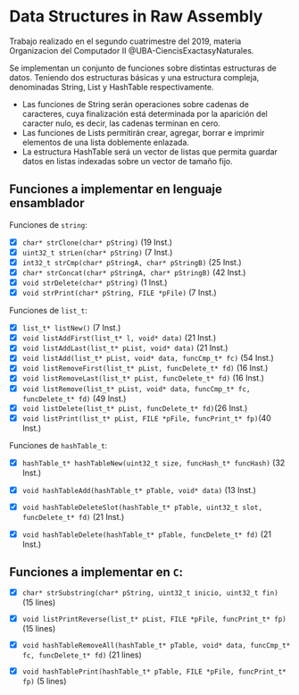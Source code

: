 # Data Structures in Raw Assembly

Trabajo realizado en el segundo cuatrimestre del 2019, materia Organizacion del Computador II @UBA-CiencisExactasyNaturales.

Se implementan un conjunto de funciones sobre distintas estructuras de datos. 
Teniendo dos estructuras básicas y una estructura compleja, denominadas String, List y
HashTable respectivamente.
- Las funciones de String serán operaciones sobre cadenas de caracteres, cuya finalización está determinada por la aparición del caracter nulo, es decir, las cadenas terminan en cero. 
- Las funciones de Lists
permitirán crear, agregar, borrar e imprimir elementos de una lista doblemente enlazada. 
- La estructura
HashTable será un vector de listas que permita guardar datos en listas indexadas sobre un vector de
tamaño fijo.

## Funciones a implementar en lenguaje ensamblador

Funciones de `string`:
- [X] `char* strClone(char* pString)` (19 Inst.)
- [X] `uint32_t strLen(char* pString)` (7 Inst.)
- [X] `int32_t strCmp(char* pStringA, char* pStringB)` (25 Inst.)
- [X] `char* strConcat(char* pStringA, char* pStringB)` (42 Inst.)
- [X] `void strDelete(char* pString)` (1 Inst.)
- [X] `void strPrint(char* pString, FILE *pFile)` (7 Inst.)

Funciones de `list_t`:
- [X] `list_t* listNew()` (7 Inst.)
- [X] `void listAddFirst(list_t* l, void* data)` (21 Inst.)
- [X] `void listAddLast(list_t* pList, void* data)` (21 Inst.)
- [X] `void listAdd(list_t* pList, void* data, funcCmp_t* fc)` (54 Inst.)
- [X] `void listRemoveFirst(list_t* pList, funcDelete_t* fd)` (16 Inst.)
- [X] `void listRemoveLast(list_t* pList, funcDelete_t* fd)` (16 Inst.)
- [X] `void listRemove(list_t* pList, void* data, funcCmp_t* fc, funcDelete_t* fd)` (49 Inst.)
- [X] `void listDelete(list_t* pList, funcDelete_t* fd)`(26 Inst.)
- [x] `void listPrint(list_t* pList, FILE *pFile, funcPrint_t* fp)`(40 Inst.)

Funciones de `hashTable_t`:
- [X] `hashTable_t* hashTableNew(uint32_t size, funcHash_t* funcHash)` (32 Inst.)
- [X] `void hashTableAdd(hashTable_t* pTable, void* data)` (13 Inst.)
- [X] `void hashTableDeleteSlot(hashTable_t* pTable, uint32_t slot, funcDelete_t* fd)` (21 Inst.)
- [X] `void hashTableDelete(hashTable_t* pTable, funcDelete_t* fd)` (21 Inst.)


## Funciones a implementar en `C`:
- [X] `char* strSubstring(char* pString, uint32_t inicio, uint32_t fin)` (15 lines)
- [X] `void listPrintReverse(list_t* pList, FILE *pFile, funcPrint_t* fp)` (15 lines)
- [X] `void hashTableRemoveAll(hashTable_t* pTable, void* data, funcCmp_t* fc, funcDelete_t* fd)` (21 lines)
- [X] `void hashTablePrint(hashTable_t* pTable, FILE *pFile, funcPrint_t* fp)` (5 lines)



